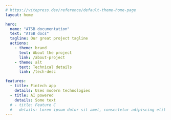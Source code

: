 ```yaml
---
# https://vitepress.dev/reference/default-theme-home-page
layout: home

hero:
  name: "ATSB documentation"
  text: "ATSB docs"
  tagline: Our great project tagline
  actions:
    - theme: brand
      text: About the project
      link: /about-project
    - theme: alt
      text: Technical details
      link: /tech-desc

features:
  - title: Fintech app
    details: Uses modern technologies
  - title: AI powered
    details: Some text
  # - title: Feature C
  #   details: Lorem ipsum dolor sit amet, consectetur adipiscing elit
---
```


